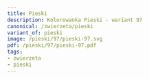 ```yaml
---
title: Pieski
description: Kolorowanka Pieski - wariant 97
canonical: /zwierzeta/pieski
variant_of: pieski
image: /pieski/97/pieski-97.svg
pdf: /pieski/97/pieski-97.pdf
tags:
- zwierzeta
- pieski
---
```


